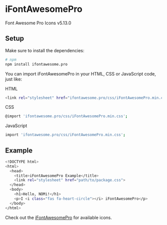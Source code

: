 # iFontAwesomePro
Font Awesome Pro Icons v5.13.0

## Setup

Make sure to install the dependencies:

```bash
# npm
npm install ifontawesome.pro
```

You can import iFontAwesomePro in your HTML, CSS or JavaScript code, just like:

HTML
```bash
<link rel="stylesheet" href="ifontawesome.pro/css/iFontAwesomePro.min.css">
```

CSS
```bash
@import 'ifontawesome.pro/css/iFontAwesomePro.min.css';
```

JavaScript
```bash
import 'ifontawesome.pro/css/iFontAwesomePro.min.css';
```

## Example

```bash
<!DOCTYPE html>
<html>
  <head>
    <title>iFontAwesomePro Example</title>
    <link rel="stylesheet" href="path/to/package.css">
  </head>
  <body>
    <h1>Hello, NOMi!</h1>
    <p>I <i class="fas fa-heart-circle"></i> iFontAwesomePro</p>
  </body>
</html>
```

Check out the [iFontAwesomePro](https://fontawesome.com/v5/search) for available icons.

